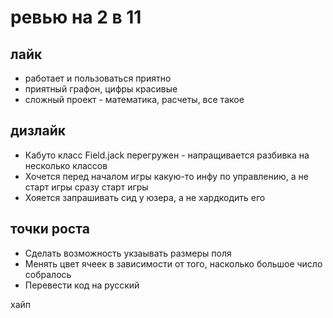 # ревью на 2 в 11

## лайк

- работает и пользоваться приятно
- приятный графон, цифры красивые
- сложный проект - математика, расчеты, все такое

## дизлайк

- Кабуто класс Field.jack перегружен - напращивается разбивка на несколько классов
- Хочется перед началом игры какую-то инфу по управлению, а не старт игры сразу старт игры
- Хояется запрашивать сид у юзера, а не хардкодить его

## точки роста

- Сделать возможность укзаывать размеры поля
- Менять цвет ячеек в зависимости от того, насколько большое число собралось
- Перевести код на русский

хайп
